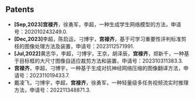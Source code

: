 ## Patents

<ul style="margin:0 0 5px;">
  <li><strong>[Sep,2023]</strong><strong>宫禄齐</strong>，徐勇军，李超，一种生成学生网络模型的方法，申请号：202010243249.0.<!-- ，申请日：2020-03-31，授权日：2023-09-08 --></li>
  <li><strong>[Dec,2023]</strong>李超，陈启运，刁博宇，<strong>宫禄齐</strong>，基于可学习重要性评判标准剪枝的图像处理方法及装置，申请号：2023112571991.<!-- ，申请日：2023-09-27，授权日：2023-12-19 --></li>
  <li><strong>[Jul,2022]</strong>黄志华，李超，刁博宇，王京，胡泽辰，<strong>宫禄齐</strong>，郑新千，一种基于目标框的大尺寸图像自适应裁剪方法和装置，申请号：202310311383.3.<!-- ，申请日：2023-03-28，授权日：2023-07-07 --></li>
  <li><strong>宫禄齐</strong>，李超，刁博宇，一种基于生成对抗神经网络压缩的图像翻译方法，申请号：202311019433.7.<!-- ，申请日：2023-11-10 --></li>
  <li>戴凌飞，刁博宇，李超，<strong>宫禄齐</strong>，徐勇军，一种轻量级多任务视频流实时推理方法，申请号：202211348871.3.<!-- ，申请日：2022-10-31 --></li>
</ul>
